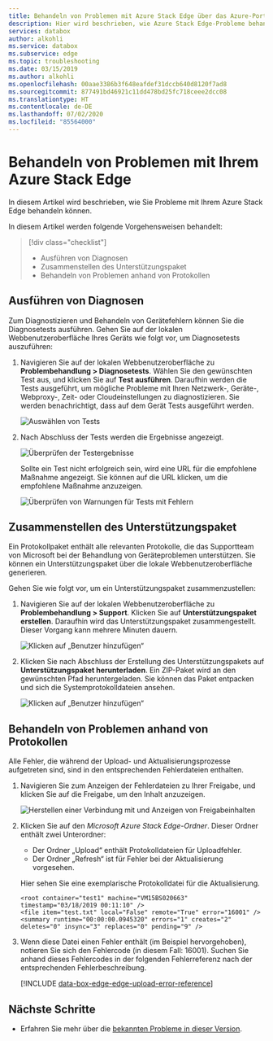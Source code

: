 ```yaml
---
title: Behandeln von Problemen mit Azure Stack Edge über das Azure-Portal | Microsoft-Dokumentation
description: Hier wird beschrieben, wie Azure Stack Edge-Probleme behandelt werden.
services: databox
author: alkohli
ms.service: databox
ms.subservice: edge
ms.topic: troubleshooting
ms.date: 03/15/2019
ms.author: alkohli
ms.openlocfilehash: 00aae3386b3f648eafdef31dccb640d8120f7ad8
ms.sourcegitcommit: 877491bd46921c11dd478bd25fc718ceee2dcc08
ms.translationtype: HT
ms.contentlocale: de-DE
ms.lasthandoff: 07/02/2020
ms.locfileid: "85564000"
---
```

# <a name="troubleshoot-your-azure-stack-edge-issues"></a>Behandeln von Problemen mit Ihrem Azure Stack Edge

In diesem Artikel wird beschrieben, wie Sie Probleme mit Ihrem Azure Stack Edge behandeln können. 

In diesem Artikel werden folgende Vorgehensweisen behandelt:

> [!div class="checklist"]
> * Ausführen von Diagnosen
> * Zusammenstellen des Unterstützungspaket
> * Behandeln von Problemen anhand von Protokollen


## <a name="run-diagnostics"></a>Ausführen von Diagnosen

Zum Diagnostizieren und Behandeln von Gerätefehlern können Sie die Diagnosetests ausführen. Gehen Sie auf der lokalen Webbenutzeroberfläche Ihres Geräts wie folgt vor, um Diagnosetests auszuführen:

1. Navigieren Sie auf der lokalen Webbenutzeroberfläche zu **Problembehandlung > Diagnosetests**. Wählen Sie den gewünschten Test aus, und klicken Sie auf **Test ausführen**. Daraufhin werden die Tests ausgeführt, um mögliche Probleme mit Ihren Netzwerk-, Geräte-, Webproxy-, Zeit- oder Cloudeinstellungen zu diagnostizieren. Sie werden benachrichtigt, dass auf dem Gerät Tests ausgeführt werden.

    ![Auswählen von Tests](media/azure-stack-edge-troubleshoot/run-diag-1.png)
 
2. Nach Abschluss der Tests werden die Ergebnisse angezeigt. 

    ![Überprüfen der Testergebnisse](media/azure-stack-edge-troubleshoot/run-diag-2.png)

    Sollte ein Test nicht erfolgreich sein, wird eine URL für die empfohlene Maßnahme angezeigt. Sie können auf die URL klicken, um die empfohlene Maßnahme anzuzeigen.
 
    ![Überprüfen von Warnungen für Tests mit Fehlern](media/azure-stack-edge-troubleshoot/run-diag-3.png)


## <a name="collect-support-package"></a>Zusammenstellen des Unterstützungspaket

Ein Protokollpaket enthält alle relevanten Protokolle, die das Supportteam von Microsoft bei der Behandlung von Geräteproblemen unterstützen. Sie können ein Unterstützungspaket über die lokale Webbenutzeroberfläche generieren.

Gehen Sie wie folgt vor, um ein Unterstützungspaket zusammenzustellen: 

1. Navigieren Sie auf der lokalen Webbenutzeroberfläche zu **Problembehandlung > Support**. Klicken Sie auf **Unterstützungspaket erstellen**. Daraufhin wird das Unterstützungspaket zusammengestellt. Dieser Vorgang kann mehrere Minuten dauern.

    ![Klicken auf „Benutzer hinzufügen“](media/azure-stack-edge-troubleshoot/collect-logs-1.png)
 
2. Klicken Sie nach Abschluss der Erstellung des Unterstützungspakets auf **Unterstützungspaket herunterladen**. Ein ZIP-Paket wird an den gewünschten Pfad heruntergeladen. Sie können das Paket entpacken und sich die Systemprotokolldateien ansehen.

    ![Klicken auf „Benutzer hinzufügen“](media/azure-stack-edge-troubleshoot/collect-logs-2.png)

## <a name="use-logs-to-troubleshoot"></a>Behandeln von Problemen anhand von Protokollen

Alle Fehler, die während der Upload- und Aktualisierungsprozesse aufgetreten sind, sind in den entsprechenden Fehlerdateien enthalten.

1. Navigieren Sie zum Anzeigen der Fehlerdateien zu Ihrer Freigabe, und klicken Sie auf die Freigabe, um den Inhalt anzuzeigen. 

      ![Herstellen einer Verbindung mit und Anzeigen von Freigabeinhalten](media/azure-stack-edge-troubleshoot/troubleshoot-logs-1.png)

2. Klicken Sie auf den _Microsoft Azure Stack Edge-Ordner_. Dieser Ordner enthält zwei Unterordner:

    - Der Ordner „Upload“ enthält Protokolldateien für Uploadfehler.
    - Der Ordner „Refresh“ ist für Fehler bei der Aktualisierung vorgesehen.

    Hier sehen Sie eine exemplarische Protokolldatei für die Aktualisierung.

    ```
    <root container="test1" machine="VM15BS020663" timestamp="03/18/2019 00:11:10" />
    <file item="test.txt" local="False" remote="True" error="16001" />
    <summary runtime="00:00:00.0945320" errors="1" creates="2" deletes="0" insync="3" replaces="0" pending="9" />
    ``` 

3. Wenn diese Datei einen Fehler enthält (im Beispiel hervorgehoben), notieren Sie sich den Fehlercode (in diesem Fall: 16001). Suchen Sie anhand dieses Fehlercodes in der folgenden Fehlerreferenz nach der entsprechenden Fehlerbeschreibung.

    [!INCLUDE [data-box-edge-edge-upload-error-reference](../../includes/data-box-edge-gateway-upload-error-reference.md)]


## <a name="next-steps"></a>Nächste Schritte

- Erfahren Sie mehr über die [bekannten Probleme in dieser Version](data-box-gateway-release-notes.md).
